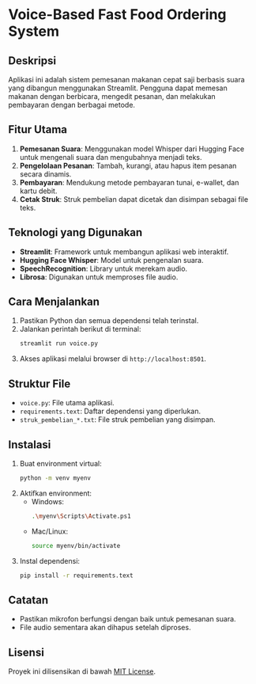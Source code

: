 # Voice-Based Fast Food Ordering System

## Deskripsi
Aplikasi ini adalah sistem pemesanan makanan cepat saji berbasis suara yang dibangun menggunakan Streamlit. Pengguna dapat memesan makanan dengan berbicara, mengedit pesanan, dan melakukan pembayaran dengan berbagai metode.

## Fitur Utama
1. **Pemesanan Suara**: Menggunakan model Whisper dari Hugging Face untuk mengenali suara dan mengubahnya menjadi teks.
2. **Pengelolaan Pesanan**: Tambah, kurangi, atau hapus item pesanan secara dinamis.
3. **Pembayaran**: Mendukung metode pembayaran tunai, e-wallet, dan kartu debit.
4. **Cetak Struk**: Struk pembelian dapat dicetak dan disimpan sebagai file teks.

## Teknologi yang Digunakan
- **Streamlit**: Framework untuk membangun aplikasi web interaktif.
- **Hugging Face Whisper**: Model untuk pengenalan suara.
- **SpeechRecognition**: Library untuk merekam audio.
- **Librosa**: Digunakan untuk memproses file audio.

## Cara Menjalankan
1. Pastikan Python dan semua dependensi telah terinstal.
2. Jalankan perintah berikut di terminal:
   ```bash
   streamlit run voice.py
   ```
3. Akses aplikasi melalui browser di `http://localhost:8501`.

## Struktur File
- `voice.py`: File utama aplikasi.
- `requirements.text`: Daftar dependensi yang diperlukan.
- `struk_pembelian_*.txt`: File struk pembelian yang disimpan.

## Instalasi
1. Buat environment virtual:
   ```bash
   python -m venv myenv
   ```
2. Aktifkan environment:
   - Windows:
     ```bash
     .\myenv\Scripts\Activate.ps1
     ```
   - Mac/Linux:
     ```bash
     source myenv/bin/activate
     ```
3. Instal dependensi:
   ```bash
   pip install -r requirements.text
   ```

## Catatan
- Pastikan mikrofon berfungsi dengan baik untuk pemesanan suara.
- File audio sementara akan dihapus setelah diproses.

## Lisensi
Proyek ini dilisensikan di bawah [MIT License](LICENSE).
